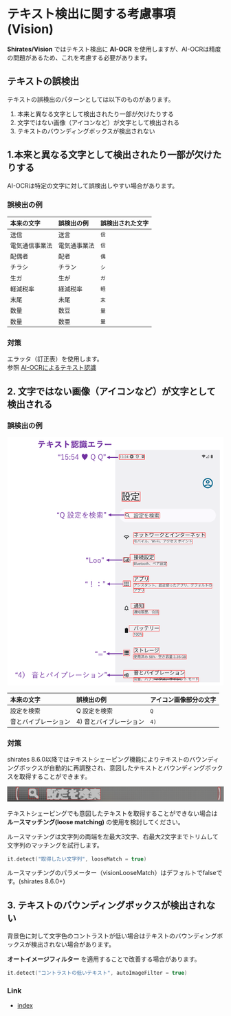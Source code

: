 # テキスト検出に関する考慮事項 (Vision)

**Shirates/Vision** ではテキスト検出に **AI-OCR** を使用しますが、AI-OCRは精度の問題があるため、これを考慮する必要があります。

## テキストの誤検出

テキストの誤検出のパターンとしては以下のものがあります。

1. 本来と異なる文字として検出されたり一部が欠けたりする
2. 文字ではない画像（アイコンなど）が文字として検出される
3. テキストのバウンディングボックスが検出されない

## 1.本来と異なる文字として検出されたり一部が欠けたりする

AI-OCRは特定の文字に対して誤検出しやすい場合があります。

### 誤検出の例

| 本来の文字   | 誤検出の例  | 誤検出された文字 |
|:--------|:-------|:---------|
| 送信      | 送言     | `信`      |
| 電気通信事業法 | 電気通事業法 | `信`      |
| 配偶者     | 配者     | `偶`      |
| チラシ     | チラン    | `シ`      |
| 生ガ      | 生が     | `ガ`      |
| 軽減税率    | 経減税率   | `軽`      |
| 末尾      | 未尾     | `末`      |
| 数量      | 数豆     | `量`      |
| 数量      | 数亜     | `量`      |

### 対策

エラッタ（訂正表）を使用します。<br>
参照 [AI-OCRによるテキスト認識](../../text_and_image_recognition/text_recognition_by_ai_ocr_ja.md)

## 2. 文字ではない画像（アイコンなど）が文字として検出される

### 誤検出の例

![](../../text_and_image_recognition/_images/text_recognition_errors_ja.png)

| 本来の文字      | 誤検出の例         | アイコン画像部分の文字 |
|:-----------|:--------------|:------------|
| 設定を検索      | Q 設定を検索       | `Q`         |
| 音とバイブレーション | 4) 音とバイブレーション | `4)`        |

### 対策

shirates 8.6.0以降ではテキストシェーピング機能によりテキストのバウンディングボックスが自動的に再調整され、意図したテキストとバウンディングボックスを取得することができます。

![](_images/text_shaping_ja.png)

テキストシェーピングでも意図したテキストを取得することができない場合は **ルースマッチング(loose matching)**
の使用を検討してください。

ルースマッチングは文字列の両端を左最大3文字、右最大2文字までトリムして文字列のマッチングを試行します。

```kotlin
it.detect("取得したい文字列", looseMatch = true)
```

ルースマッチングのパラメーター（visionLooseMatch）はデフォルトでfalseです。(shirates 8.6.0+)<br>

## 3. テキストのバウンディングボックスが検出されない

背景色に対して文字色のコントラストが低い場合はテキストのバウンディングボックスが検出されない場合があります。<br>

**オートイメージフィルター** を適用することで改善する場合があります。

```kotlin
it.detect("コントラストの低いテキスト", autoImageFilter = true)
```

### Link

- [index](../../../../index_ja.md)
